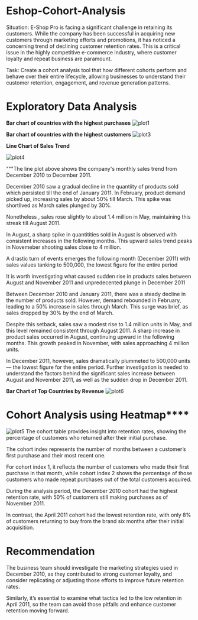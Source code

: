 # Eshop-Cohort-Analysis

Situation: E-Shop Pro is facing a significant challenge in retaining its customers. While the company has been successful in acquiring new customers through marketing efforts and promotions, it has noticed a concerning trend of declining customer retention rates. This is a critical issue in the highly competitive e-commerce industry, where customer loyalty and repeat business are paramount.


Task: Create a cohort analysis tool that how different cohorts perform and behave over their entire lifecycle, allowing businesses to understand their customer retention, engagement, and revenue generation patterns.


# Exploratory Data Analysis

**Bar chart of countries with the highest purchases**
![plot1](https://github.com/user-attachments/assets/5d6ea918-1158-438a-9b25-c3ff2c569641)


**Bar chart of countries with the highest customers**
![plot3](https://github.com/user-attachments/assets/ab08e772-e1cf-442e-b1ea-4f47e6f6146e)


**Line Chart of Sales Trend**

![plot4](https://github.com/user-attachments/assets/00d9a7d4-e3d9-44f2-b07c-dde62e689345)

"""The line plot above shows the company's monthly sales trend from December 2010 to December 2011.

December 2010 saw a gradual decline in the quantiity of products sold which persisted till the end of January 2011.
In February, product demand picked up, increasing sales by about 50% till March. This spike was shortlived as March 
sales plunged by 30%.

Nonetheless , sales rose slightly to about 1.4 million in May, maintaining this streak till August 2011.

In August, a sharp spike in quantitities sold in August is observed with consistent increases in the following months. 
This upward sales trend peaks in Novemeber shooting sales close to 4 million.

A drastic turn of events emerges the following month (December 2011) with sales values tanking to 500,000, 
the lowest figure for the entire period 

It is worth investigating what caused sudden rise in products sales between August and November  2011 and 
unpredecented plunge in December 2011

Between December 2010 and January 2011, there was a steady decline in the number of products sold. 
However, demand rebounded in February, leading to a 50% increase in sales through March. 
This surge was brief, as sales dropped by 30% by the end of March.

Despite this setback, sales saw a modest rise to 1.4 million units in May, and this level remained 
consistent through August 2011. A sharp increase in product sales occurred in August, continuing upward 
in the following months. This growth peaked in November, with sales approaching 4 million units.

In December 2011, however, sales dramatically plummeted to 500,000 units— the lowest figure for the 
entire period. Further investigation is needed to understand the factors behind the significant sales 
increase between August and November 2011, as well as the sudden drop in December 2011.


**Bar Chart of Top Countries by Revenue**
![plot6](https://github.com/user-attachments/assets/9d23ad65-6493-429f-83fc-79225c8084d0)

# Cohort Analysis using Heatmap****

![plot5](https://github.com/user-attachments/assets/3ffbc59f-d247-4896-8ca1-9625e3dfddd0)
The cohort table provides insight into retention rates, showing the percentage of customers who returned after 
their initial purchase. 

The cohort index represents the number of months between a customer’s first purchase and their most recent one. 

For cohort index 1, it reflects the number of customers who made their first purchase in that month, while cohort 
index 2 shows the percentage of those customers who made repeat purchases out of the total customers acquired.

During the analysis period, the December 2010 cohort had the highest retention rate, with 50% of customers still 
making purchases as of November 2011. 

In contrast, the April 2011 cohort had the lowest retention rate, with only 8% of customers returning to buy from 
the brand six months after their initial acquisition.

# Recommendation
The business team should investigate the marketing strategies used in December 2010, as they contributed to strong 
customer loyalty, and consider replicating or adjusting those efforts to improve future retention rates. 

Similarly, it’s essential to examine what tactics led to the low retention in April 2011, so the team can avoid those pitfalls 
and enhance customer retention moving forward.







 


